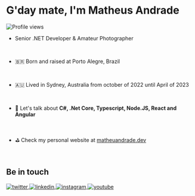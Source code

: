 <h1 align="left">G'day mate, I'm Matheus Andrade</h1>
<p align="left"> <img src="https://komarev.com/ghpvc/?username=matheuandrade&color=orange" alt="Profile views" /> </p>

- Senior .NET Developer & Amateur Photographer 

<br/>

- 🇧🇷  Born and raised at Porto Alegre, Brazil

<br/>

- 🇦🇺 Lived in Sydney, Australia from october of 2022 until April of 2023

<br/>

- 💬 Let's talk about **C#, .Net Core, Typescript, Node.JS, React and Angular**

<br/>

- ⛳️ Check my personal website at [matheuandrade.dev](https://matheuandrade.dev)

<!--

<br><br>

## 🛠 &nbsp;Tech Stack

![JavaScript](https://img.shields.io/badge/-JavaScript-05122A?style=flat&logo=javascript)&nbsp;
![Node.js](https://img.shields.io/badge/-Node.js-05122A?style=flat&logo=node.js)&nbsp;
![HTML](https://img.shields.io/badge/-HTML-05122A?style=flat&logo=HTML5)&nbsp;
![CSS](https://img.shields.io/badge/-CSS-05122A?style=flat&logo=CSS3&logoColor=1572B6)&nbsp;
![React](https://img.shields.io/badge/-React-05122A?style=flat&logo=react)&nbsp;
![Git](https://img.shields.io/badge/-Git-05122A?style=flat&logo=git)&nbsp;
![GitHub](https://img.shields.io/badge/-GitHub-05122A?style=flat&logo=github)&nbsp;
![Markdown](https://img.shields.io/badge/-Markdown-05122A?style=flat&logo=markdown)&nbsp;
![Visual Studio Code](https://img.shields.io/badge/-Visual%20Studio%20Code-05122A?style=flat&logo=visual-studio-code&logoColor=007ACC)&nbsp;
![PostgreSQL](https://img.shields.io/badge/-PostgreSQL-05122A?style=flat&logo=postgresql)&nbsp;
![SQLite](https://img.shields.io/badge/-SQLite-05122A?style=flat&logo=sqlite)&nbsp;

<br><br>

## ⚙️ &nbsp;GitHub Analytics

<p align="left">
<img width="530em" src="https://github-readme-stats.vercel.app/api?username=matheuandrade&show_icons=true&theme=vision-friendly-dark" alt="matheuandrade's stats"/>
<img width="530em" src="https://github-readme-stats.vercel.app/api/top-langs/?username=matheuandrade&layout=compact&theme=vision-friendly-dark" alt="matheuandrade's most languages"/>
</p>
-->

<br>

## Be in touch

<p align="left">
<!-- <a href="https://codepen.io/matheuandrade" target="_blank">
  <img align="center" src="https://img.shields.io/badge/-matheuandrade-05122A?style=flat&logo=codepen" alt="codepen"/>
</a> -->
<a href="https://twitter.com/matheuandrade" target="_blank">
  <img align="center" src="https://img.shields.io/badge/-matheuandrade-05122A?style=flat&logo=twitter" alt="twitter"/>  
</a>
<a href="https://linkedin.com/in/matheuandrade" target="_blank">
  <img align="center" src="https://img.shields.io/badge/-matheuandrade-05122A?style=flat&logo=linkedin" alt="linkedin"/>
</a>
<a href="https://instagram.com/matheuandrade" target="_blank">
 <img align="center" src="https://img.shields.io/badge/-matheuandrade-05122A?style=flat&logo=instagram" alt="instagram"/>
</a>
<a href="https://youtube.com/@poddev" target="_blank">
 <img align="center" src="https://img.shields.io/badge/-matheuandrade-05122A?style=flat&logo=youtube" alt="youtube"/>
</a>
</p>

<!--

<img width="490em" src="https://github-readme-twitter-gazf.vercel.app/api?id=matheuandrade&layout=wide&show_reply=off&show_retweet=off" />


**matheuandrade/matheuandrade** is a ✨ _special_ ✨ repository because its `README.md` (this file) appears on your GitHub profile.

Here are some ideas to get you started:

- 🔭 I’m currently working on ...
- 🌱 I’m currently learning ...
- 👯 I’m looking to collaborate on ...
- 🤔 I’m looking for help with ...
- 💬 Ask me about ...
- 📫 How to reach me: ...
- 😄 Pronouns: ...
- ⚡ Fun fact: ...
-->